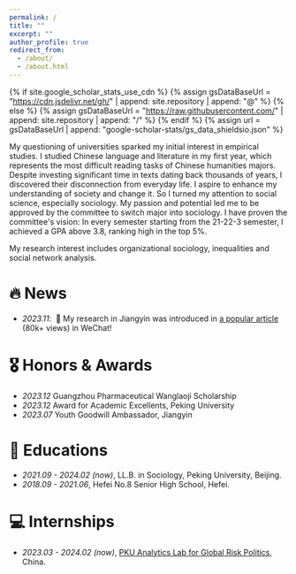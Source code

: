 ```yaml
---
permalink: /
title: ""
excerpt: ""
author_profile: true
redirect_from: 
  - /about/
  - /about.html
---
```


{% if site.google_scholar_stats_use_cdn %}
{% assign gsDataBaseUrl = "https://cdn.jsdelivr.net/gh/" | append: site.repository | append: "@" %}
{% else %}
{% assign gsDataBaseUrl = "https://raw.githubusercontent.com/" | append: site.repository | append: "/" %}
{% endif %}
{% assign url = gsDataBaseUrl | append: "google-scholar-stats/gs_data_shieldsio.json" %}

<span class='anchor' id='about-me'></span>

My questioning of universities sparked my initial interest in empirical studies. I studied Chinese language and literature in my first year, which represents the most difficult reading tasks of Chinese humanities majors. Despite investing significant time in texts dating back thousands of years, I discovered their disconnection from everyday life. I aspire to enhance my understanding of society and change it. So I turned my attention to social science, especially sociology. My passion and potential led me to be approved by the committee to switch major into sociology. I have proven the committee's vision: In every semester starting from the 21-22-3 semester, I achieved a GPA above 3.8, ranking high in the top 5%.

My research interest includes organizational sociology, inequalities and social network analysis.


# 🔥 News
- *2023.11*: &nbsp;🎉 My research in Jiangyin was introduced in [a popular article](https://mp.weixin.qq.com/s/ztGzlRxrCWutgScMOxwFjA) (80k+ views) in WeChat!

# 🎖 Honors & Awards
- *2023.12* Guangzhou Pharmaceutical Wanglaoji Scholarship
- *2023.12* Award for Academic Excellents, Peking University
- *2023.07* Youth Goodwill Ambassador, Jiangyin

# 📖 Educations
- *2021.09 - 2024.02 (now)*, LL.B. in Sociology, Peking University, Beijing. 
- *2018.09 - 2021.06*, Hefei No.8 Senior High School, Hefei.

# 💻 Internships
- *2023.03 - 2024.02 (now)*, [PKU Analytics Lab for Global Risk Politics](https://riskalab.pku.edu.cn/en/team/student_team/index.htm), China.
